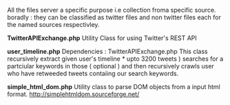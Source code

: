 All the files server a specific purpose i.e collection froma  specific source.
boradly : they can be classified as twitter files and non twitter files each for the named sources respectivley.


**TwitterAPIExchange.php**
Utility Class for using Twitter's REST API

**user_timeline.php**
Dependencies : TwitterAPIExchange.php
This class recursively extract given user's timeline * upto 3200 tweets ) searches for a partciular keywords in those ( optional ) and then recursively crawls user who have retweeded tweets contaiing our search keywords.

**simple_html_dom.php**
Utility class to parse DOM objects from a input html format.
http://simplehtmldom.sourceforge.net/

